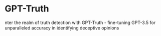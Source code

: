 # GPT-Truth
nter the realm of truth detection with GPT-Truth - fine-tuning GPT-3.5 for unparalleled accuracy in identifying deceptive opinions
